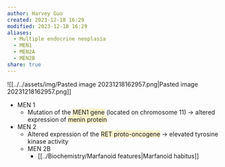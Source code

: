 ```yaml
---
author: Harvey Guo
created: 2023-12-18 16:29
modified: 2023-12-18 16:29
aliases:
  - Multiple endocrine neoplasia
  - MEN1
  - MEN2A
  - MEN2B
share: true
---
```


![[../../assets/img/Pasted image 20231218162957.png|Pasted image 20231218162957.png]]
- MEN 1
	- Mutation of the <span style="background:rgba(240, 200, 0, 0.2)">MEN1 gene</span> (located on chromosome 11) → altered expression of <span style="background:rgba(240, 200, 0, 0.2)">menin protein</span>
- MEN 2
	- Altered expression of the <span style="background:rgba(240, 200, 0, 0.2)">RET proto-oncogene</span> → elevated tyrosine kinase activity
	- MEN 2B
		- [[../Biochemistry/Marfanoid features|Marfanoid habitus]]